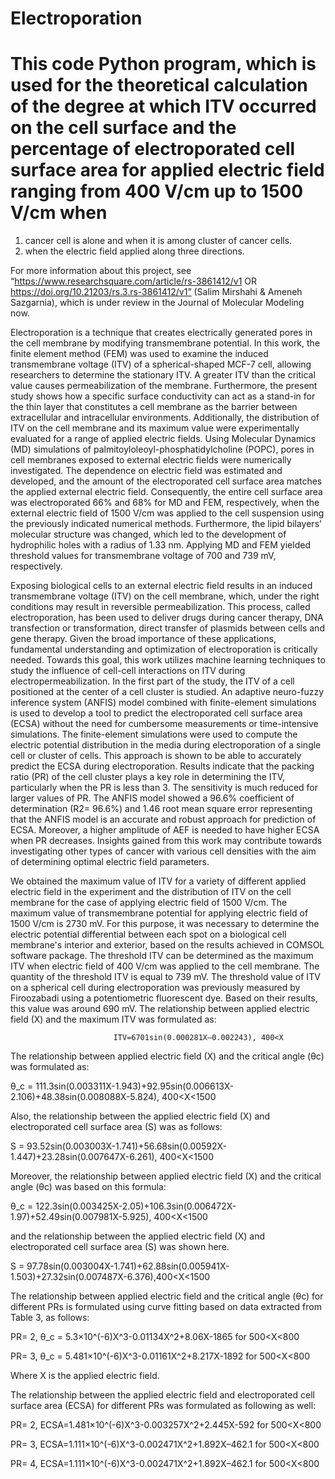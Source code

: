 # Electroporation

# This code Python program, which is used for the theoretical calculation of the degree at which ITV occurred on the cell surface and the percentage of electroporated cell surface area for applied electric field ranging from 400 V/cm up to 1500 V/cm when
1. cancer cell is alone and when it is among cluster of cancer cells.
2. when the electric field applied along three directions.

For more information about this project, see “https://www.researchsquare.com/article/rs-3861412/v1 OR https://doi.org/10.21203/rs.3.rs-3861412/v1” (Salim Mirshahi & Ameneh Sazgarnia), which is under review in the Journal of Molecular Modeling now.

Electroporation is a technique that creates electrically generated pores in the cell membrane by modifying transmembrane potential. In this work, the finite element method (FEM) was used to examine the induced transmembrane voltage (ITV) of a spherical-shaped MCF-7 cell, allowing researchers to determine the stationary ITV. A greater ITV than the critical value causes permeabilization of the membrane. Furthermore, the present study shows how a specific surface conductivity can act as a stand-in for the thin layer that constitutes a cell membrane as the barrier between extracellular and intracellular environments. Additionally, the distribution of ITV on the cell membrane and its maximum value were experimentally evaluated for a range of applied electric fields. Using Molecular Dynamics (MD) simulations of palmitoyloleoyl-phosphatidylcholine (POPC), pores in cell membranes exposed to external electric fields were numerically investigated. The dependence on electric field was estimated and developed, and the amount of the electroporated cell surface area matches the applied external electric field. Consequently, the entire cell surface area was electroporated 66% and 68% for MD and FEM, respectively, when the external electric field of 1500 V/cm was applied to the cell suspension using the previously indicated numerical methods. Furthermore, the lipid bilayers' molecular structure was changed, which led to the development of hydrophilic holes with a radius of 1.33 nm. Applying MD and FEM yielded threshold values for transmembrane voltage of 700 and 739 mV, respectively.

Exposing biological cells to an external electric field results in an induced transmembrane voltage (ITV) on the cell membrane, which, under the right conditions may result in reversible permeabilization. This process, called electroporation, has been used to deliver drugs during cancer therapy, DNA transfection or transformation, direct transfer of plasmids between cells and gene therapy. Given the broad importance of these applications, fundamental understanding and optimization of electroporation is critically needed. Towards this goal, this work utilizes machine learning techniques to study the influence of cell-cell interactions on ITV during electropermeabilization. In the first part of the study, the ITV of a cell positioned at the center of a cell cluster is studied. An adaptive neuro-fuzzy inference system (ANFIS) model combined with finite-element simulations is used to develop a tool to predict the electroporated cell surface area (ECSA) without the need for cumbersome measurements or time-intensive simulations. The finite-element simulations were used to compute the electric potential distribution in the media during electroporation of a single cell or cluster of cells. This approach is shown to be able to accurately predict the ECSA during electroporation. Results indicate that the packing ratio (PR) of the cell cluster plays a key role in determining the ITV, particularly when the PR is less than 3. The sensitivity is much reduced for larger values of PR. The ANFIS model showed a 96.6% coefficient of determination (R2= 96.6%) and 1.46 root mean square error representing that the ANFIS model is an accurate and robust approach for prediction of ECSA. Moreover, a higher amplitude of AEF is needed to have higher ECSA when PR decreases. Insights gained from this work may contribute towards investigating other types of cancer with various cell densities with the aim of determining optimal electric field parameters. 

We obtained the maximum value of ITV for a variety of different applied electric field in the experiment and the distribution of ITV on the cell membrane for the case of applying electric field of 1500 V/cm. The maximum value of transmembrane potential for applying electric field of 1500 V/cm is 2730 mV. For this purpose, it was necessary to determine the electric potential differential between each spot on a biological cell membrane's interior and exterior, based on the results achieved in COMSOL software package. The threshold ITV can be determined as the maximum ITV when electric field of 400 V/cm was applied to the cell membrane. The quantity of the threshold ITV is equal to 739 mV. The threshold value of ITV on a spherical cell during electroporation was previously measured by Firoozabadi using a potentiometric fluorescent dye. Based on their results, this value was around 690 mV. The relationship between applied electric field (X) and the maximum ITV was formulated as:
                  
                           ITV=6701sin⁡(0.000281X–0.002243), 400<X

The relationship between applied electric field (X) and the critical angle (θc) was formulated as: 

θ_c = 111.3sin⁡(0.003311X-1.943)+92.95sin⁡(0.006613X-2.106)+48.38sin⁡(0.008088X-5.824), 400<X<1500

Also, the relationship between the applied electric field (X) and electroporated cell surface area (S) was as follows:

S = 93.52sin⁡(0.003003X-1.741)+56.68sin⁡(0.00592X-1.447)+23.28sin(0.007647X-6.261), 400<X<1500

Moreover, the relationship between applied electric field (X) and the critical angle (θc) was based on this formula:

θ_c = 122.3sin⁡(0.003425X-2.05)+106.3sin⁡(0.006472X-1.97)+52.49sin(0.007981X-5.925), 400<X<1500

and the relationship between the applied electric field (X) and electroporated cell surface area (S) was shown here.

S = 97.78sin⁡(0.003004X-1.741)+62.88sin⁡(0.005941X-1.503)+27.32sin⁡(0.007487X-6.376),400<X<1500

The relationship between applied electric field and the critical angle (θc) for different PRs is formulated using curve fitting based on data extracted from Table 3, as follows:

PR= 2, θ_c = 5.3×10^(-6)X^3-0.01134X^2+8.06X-1865 for 500<X<800

PR= 3, θ_c = 5.481×10^(-6)X^3-0.01161X^2+8.217X-1892 for 500<X<800

Where X is the applied electric field.

 The relationship between the applied electric field and electroporated cell surface area (ECSA) for different PRs was formulated as following as well:

PR= 2, ECSA=1.481×10^(-6)X^3-0.003257X^2+2.445X-592    for 500<X<800

PR= 3, ECSA=1.111×10^(-6)X^3-0.002471X^2+1.892X–462.1  for 500<X<800

PR= 4, ECSA=1.111×10^(-6)X^3-0.002471X^2+1.892X–462.1  for 500<X<800

